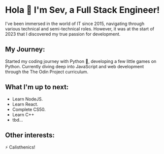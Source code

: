 # Hola 👋 I'm Sev, a Full Stack Engineer!

I've been immersed in the world of IT since 2015, navigating through various technical and semi-technical roles. However, it was at the start of 2023 that I discovered my true passion for development.

## My Journey:
Started my coding journey with Python 🐍, developing a few little games on Python. Currently diving deep into JavaScript and web development through the The Odin Project curriculum.

## What I'm up to next:
- Learn NodeJS.
- Learn React.
- Complete CS50.
- Learn C++
- tbd...

## Other interests:
⚡ Calisthenics!
